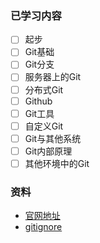 
### 已学习内容
- [ ] 起步
- [ ] Git基础
- [ ] Git分支
- [ ] 服务器上的Git
- [ ] 分布式Git
- [ ] Github
- [ ] Git工具
- [ ] 自定义Git
- [ ] Git与其他系统
- [ ] Git内部原理
- [ ] 其他环境中的Git
### 资料
- [官网地址](https://bingohuang.gitbooks.io/progit2/content/01-introduction/sections/about-version-control.html)
- [gitignore](https://github.com/github/gitignore)